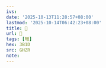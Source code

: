```yaml
---
ivs:
date: '2025-10-13T11:28:57+08:00'
lastmod: '2025-10-14T06:42:23+08:00'
title: 󰟞
url: 󰟞
tags: [㬝]
hex: 3B1D
src: GHZR
note:
---
```

